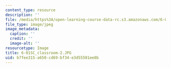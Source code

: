 ```yaml
---
content_type: resource
description: ''
file: /media/https%3A/open-learning-course-data-rc.s3.amazonaws.com/6-01sc-introduction-to-electrical-engineering-and-computer-science-i-spring-2011/b7fee315a650cd69bf34e3d55501ee8b_6-01SC_classroom-2.JPG
file_type: image/jpeg
image_metadata:
  caption: ''
  credit: ''
  image-alt: ''
resourcetype: Image
title: 6-01SC_classroom-2.JPG
uid: b7fee315-a650-cd69-bf34-e3d55501ee8b
---
```

